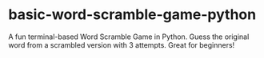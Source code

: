 # basic-word-scramble-game-python
A fun terminal-based Word Scramble Game in Python. Guess the original word from a scrambled version with 3 attempts. Great for beginners!

